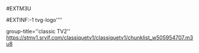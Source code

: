 #EXTM3U 

#EXTINF:-1 tvg-logo''''

group-title=''classic TV2''
https://stmv1.srvif.com/classiquetv1/classiquetv1/chunklist_w505954707.m3u8
